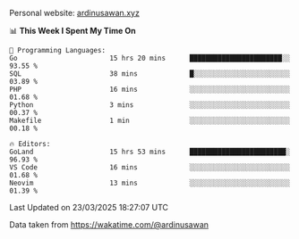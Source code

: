 Personal website: [ardinusawan.xyz](https://ardinusawan.xyz)

<!--START_SECTION:waka-->
📊 **This Week I Spent My Time On** 

```text
💬 Programming Languages: 
Go                       15 hrs 20 mins      ███████████████████████░░   93.55 % 
SQL                      38 mins             █░░░░░░░░░░░░░░░░░░░░░░░░   03.89 % 
PHP                      16 mins             ░░░░░░░░░░░░░░░░░░░░░░░░░   01.68 % 
Python                   3 mins              ░░░░░░░░░░░░░░░░░░░░░░░░░   00.37 % 
Makefile                 1 min               ░░░░░░░░░░░░░░░░░░░░░░░░░   00.18 % 

🔥 Editors: 
GoLand                   15 hrs 53 mins      ████████████████████████░   96.93 % 
VS Code                  16 mins             ░░░░░░░░░░░░░░░░░░░░░░░░░   01.68 % 
Neovim                   13 mins             ░░░░░░░░░░░░░░░░░░░░░░░░░   01.39 % 
```


 Last Updated on 23/03/2025 18:27:07 UTC
<!--END_SECTION:waka-->
Data taken from https://wakatime.com/@ardinusawan
